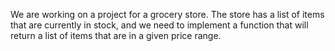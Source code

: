 We are working on a project for a grocery store. The store has a list of items that are currently in stock, and we need to implement a function that will return a list of items that are in a given price range.
